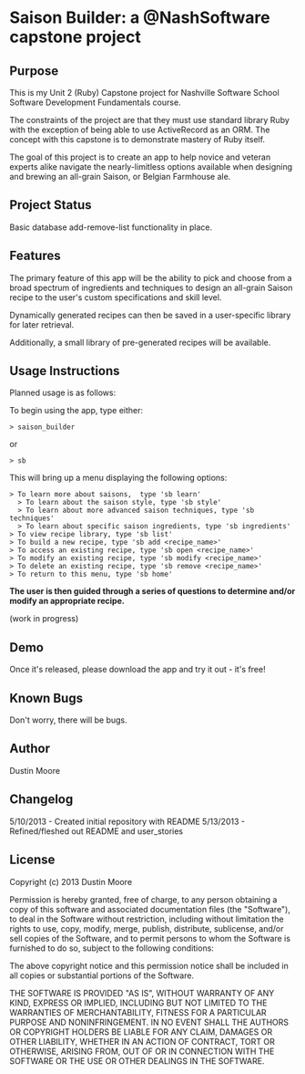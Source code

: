 Saison Builder: a @NashSoftware capstone project
================================================

Purpose
-------
This is my Unit 2 (Ruby) Capstone project for Nashville Software School Software Development Fundamentals course.

The constraints of the project are that they must use standard library Ruby with the exception of being able to use ActiveRecord as an ORM. The concept with this capstone is to demonstrate mastery of Ruby itself.

The goal of this project is to create an app to help novice and veteran experts alike navigate the nearly-limitless options available when designing and brewing an all-grain Saison, or Belgian Farmhouse ale.

Project Status
--------------
Basic database add-remove-list functionality in place.

Features
--------
The primary feature of this app will be the ability to pick and choose from a broad spectrum of ingredients and techniques to design an all-grain Saison recipe to the user's custom specifications and skill level.

Dynamically generated recipes can then be saved in a user-specific library for later retrieval.

Additionally, a small library of pre-generated recipes will be available.

Usage Instructions
------------------
Planned usage is as follows:

To begin using the app, type either:

    > saison_builder
or

    > sb

This will bring up a menu displaying the following options:

    > To learn more about saisons,  type 'sb learn'
      > To learn about the saison style, type 'sb style'
      > To learn about more advanced saison techniques, type 'sb techniques'
      > To learn about specific saison ingredients, type 'sb ingredients'
    > To view recipe library, type 'sb list'
    > To build a new recipe, type 'sb add <recipe_name>'
    > To access an existing recipe, type 'sb open <recipe_name>'
    > To modify an existing recipe, type 'sb modify <recipe_name>'
    > To delete an existing recipe, type 'sb remove <recipe_name>'
    > To return to this menu, type 'sb home'

**The user is then guided through a series of questions to determine and/or modify an appropriate recipe.**

(work in progress)

Demo
----
Once it's released, please download the app and try it out - it's free!

Known Bugs
----------
Don't worry, there will be bugs.

Author
------
Dustin Moore

Changelog
---------

5/10/2013 - Created initial repository with README
5/13/2013 - Refined/fleshed out README and user_stories

License
-------
Copyright (c) 2013 Dustin Moore

Permission is hereby granted, free of charge, to any person obtaining a copy
of this software and associated documentation files (the "Software"), to deal
in the Software without restriction, including without limitation the rights
to use, copy, modify, merge, publish, distribute, sublicense, and/or sell
copies of the Software, and to permit persons to whom the Software is
furnished to do so, subject to the following conditions:

The above copyright notice and this permission notice shall be included in
all copies or substantial portions of the Software.

THE SOFTWARE IS PROVIDED "AS IS", WITHOUT WARRANTY OF ANY KIND, EXPRESS OR
IMPLIED, INCLUDING BUT NOT LIMITED TO THE WARRANTIES OF MERCHANTABILITY,
FITNESS FOR A PARTICULAR PURPOSE AND NONINFRINGEMENT. IN NO EVENT SHALL THE
AUTHORS OR COPYRIGHT HOLDERS BE LIABLE FOR ANY CLAIM, DAMAGES OR OTHER
LIABILITY, WHETHER IN AN ACTION OF CONTRACT, TORT OR OTHERWISE, ARISING FROM,
OUT OF OR IN CONNECTION WITH THE SOFTWARE OR THE USE OR OTHER DEALINGS IN
THE SOFTWARE.
